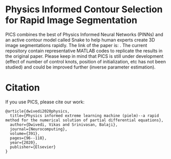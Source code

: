 # Physics Informed Contour Selection for Rapid Image Segmentation
PICS combines the best of Physics Informed Neural Networks (PINNs) and an active contour model called Snake to help human experts create 3D image segmentations rapidly. The link of the paper is: . The current repository contain representative MATLAB codes to replicate the results in the original paper. Please keep in mind that PICS is still under development (effect of number of control knots, position of initialization, etc has not been studied) and could be improved further (inverse parameter estimation). 

# Citation
If you use PICS, please cite our work:
```
@article{dwivedi2020physics,
  title={Physics informed extreme learning machine (pielm)--a rapid method for the numerical solution of partial differential equations},
  author={Dwivedi, Vikas and Srinivasan, Balaji},
  journal={Neurocomputing},
  volume={391},
  pages={96--118},
  year={2020},
  publisher={Elsevier}
}
```
